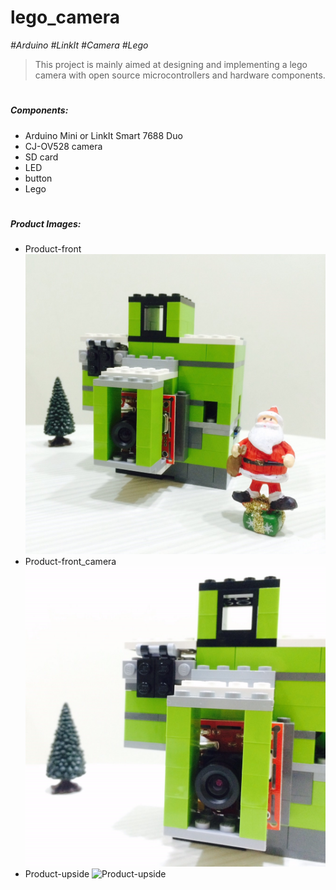 # lego_camera
*#Arduino* *#LinkIt* *#Camera* *#Lego*
> This project is mainly aimed at designing and implementing a lego camera 
> with open source microcontrollers and hardware components.
# 
##### Components:
* Arduino Mini or LinkIt Smart 7688 Duo
* CJ-OV528 camera
* SD card
* LED
* button
* Lego
# 
##### Product Images:
* Product-front
![Product-front_camera](https://github.com/softicmaker0116/multimedia/blob/master/logo_camera-1-Product-front.jpg "Product-front")
* Product-front_camera
![Product-front_camera](https://github.com/softicmaker0116/multimedia/blob/master/logo_camera-2-Product-front_camera.jpg "Product-front_camera")
* Product-upside
![Product-upside](https://www.dropbox.com/s/2cdz68fqx0p8uz6/11.jpg?dl=0 "Product-upside")
